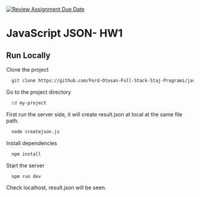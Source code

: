 [![Review Assignment Due Date](https://classroom.github.com/assets/deadline-readme-button-24ddc0f5d75046c5622901739e7c5dd533143b0c8e959d652212380cedb1ea36.svg)](https://classroom.github.com/a/YyevKX7r)

# JavaScript JSON- HW1
## Run Locally

Clone the project

```bash
  git clone https://github.com/Ford-Otosan-Full-Stack-Staj-Programi/javascript-json-ayseglaydgan.git
```

Go to the project directory

```bash
  cd my-project
```

First run the server side, it will create result.json at local at the same file path.
```bash
  node createjson.js
```

Install dependencies

```bash
  npm install
```

Start the server

```bash
  npm run dev
```
Check localhost, result.json will be seen. 